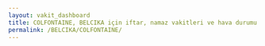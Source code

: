 ```yaml
---
layout: vakit_dashboard
title: COLFONTAINE, BELCIKA için iftar, namaz vakitleri ve hava durumu - ilçe/eyalet seç
permalink: /BELCIKA/COLFONTAINE/
---
```


<script type="text/javascript">
  var GLOBAL_COUNTRY = 'BELCIKA';
  var GLOBAL_CITY = 'COLFONTAINE';
  var GLOBAL_STATE = '';
  var lat = 72;
  var lon = 21;
</script>

